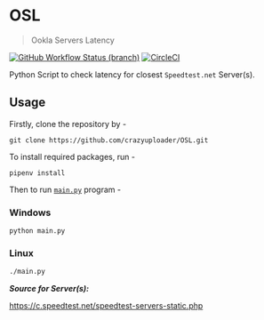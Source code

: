 # OSL

> Ookla Servers Latency

[![GitHub Workflow Status (branch)](https://img.shields.io/github/workflow/status/crazyuploader/OSL/Python/main?label=Python%20Lint&logo=github-actions)](https://github.com/crazyuploader/OSL/actions)
[![CircleCI](https://circleci.com/gh/crazyuploader/OSL/tree/main.svg?style=svg)](https://circleci.com/gh/crazyuploader/OSL/tree/main)

Python Script to check latency for closest `Speedtest.net` Server(s).

## Usage

Firstly, clone the repository by -

```shell
git clone https://github.com/crazyuploader/OSL.git
```

To install required packages, run -

```shell
pipenv install
```

Then to run [`main.py`](main.py) program -

### Windows

```shell
python main.py
```

### Linux

```bash
./main.py
```

**_Source for Server(s):_**

https://c.speedtest.net/speedtest-servers-static.php
